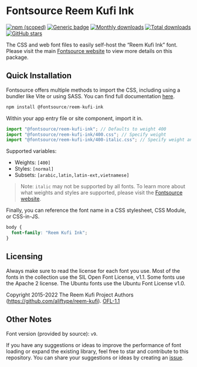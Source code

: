 # Fontsource Reem Kufi Ink

[![npm (scoped)](https://img.shields.io/npm/v/@fontsource/reem-kufi-ink?color=brightgreen)](https://www.npmjs.com/package/@fontsource/reem-kufi-ink) [![Generic badge](https://img.shields.io/badge/fontsource-passing-brightgreen)](https://github.com/fontsource/fontsource) [![Monthly downloads](https://badgen.net/npm/dm/@fontsource/reem-kufi-ink)](https://github.com/fontsource/fontsource) [![Total downloads](https://badgen.net/npm/dt/@fontsource/reem-kufi-ink)](https://github.com/fontsource/fontsource) [![GitHub stars](https://img.shields.io/github/stars/fontsource/fontsource.svg?style=social&label=Star)](https://github.com/fontsource/fontsource/stargazers)

The CSS and web font files to easily self-host the “Reem Kufi Ink” font. Please visit the main [Fontsource website](https://fontsource.org/fonts/reem-kufi-ink) to view more details on this package.

## Quick Installation

Fontsource offers multiple methods to import the CSS, including using a bundler like Vite or using SASS. You can find full documentation [here](https://fontsource.org/docs/getting-started/introduction).

```javascript
npm install @fontsource/reem-kufi-ink
```

Within your app entry file or site component, import it in.

```javascript
import "@fontsource/reem-kufi-ink"; // Defaults to weight 400
import "@fontsource/reem-kufi-ink/400.css"; // Specify weight
import "@fontsource/reem-kufi-ink/400-italic.css"; // Specify weight and style
```

Supported variables:
- Weights: `[400]`
- Styles: `[normal]`
- Subsets: `[arabic,latin,latin-ext,vietnamese]`

> Note: `italic` may not be supported by all fonts. To learn more about what weights and styles are supported, please visit the [Fontsource website](https://fontsource.org/fonts/reem-kufi-ink).

Finally, you can reference the font name in a CSS stylesheet, CSS Module, or CSS-in-JS.

```css
body {
  font-family: "Reem Kufi Ink";
}
```

## Licensing
Always make sure to read the license for each font you use. Most of the fonts in the collection use the SIL Open Font License, v1.1. Some fonts use the Apache 2 license. The Ubuntu fonts use the Ubuntu Font License v1.0.

Copyright 2015-2022 The Reem Kufi Project Authors (https://github.com/aliftype/reem-kufi).
[OFL-1.1](http://scripts.sil.org/OFL)

## Other Notes
Font version (provided by source): `v9`.

If you have any suggestions or ideas to improve the performance of font loading or expand the existing library, feel free to star and contribute to this repository. You can share your suggestions or ideas by creating an [issue](https://github.com/fontsource/fontsource/issues).